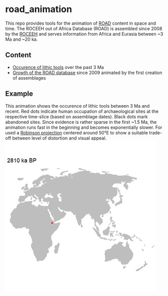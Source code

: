 # road_animation
 This repo provides tools for the animation of <a href="http://www.roceeh.uni-tuebingen.de/roadweb/smarty_road_simple_search.php" target="_blank">ROAD</a> content in space and time. The ROCEEH out of Africa Database (ROAD) is assembled since 2008 by the <a href="http://www.roceeh.net" target="_blank">ROCEEH</a> and serves information from Africa and Eurasia between ~3 Ma and ~20 ka. 


 
 ## Content
 - <a href="/lithics" target="_blank">Occurence of lithic tools</a> over the past 3 Ma 
 - <a href="/input" target="_blank">Growth of the ROAD database</a> since 2009 animated by the first creation of assemblages
 
## Example
This animation shows the occurence of lithic tools between 3 Ma and recent. Red dots indicate human occupation of archaeological sites at the respective time-slice (based on assemblage dates). Black dots mark abandoned sites. Since evidence is rather sparse in the first ~1.5 Ma, the animation runs fast in the beginning and becomes exponentially slower. For used a <a href="https://geography.wisc.edu/maplibrary/the-robinson-projection/" target="_blank">Robinson projection</a> centered around 50°E to show a suitable trade-off between level of distortion and visual appeal. 
 ![Fast animation of humen occupation](/lithics/road_lithics3MaEXP_30sec_30fps.gif)
